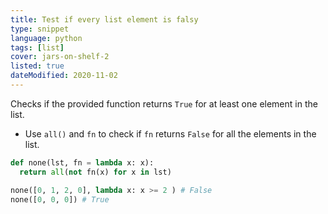 ```yaml
---
title: Test if every list element is falsy
type: snippet
language: python
tags: [list]
cover: jars-on-shelf-2
listed: true
dateModified: 2020-11-02
---
```


Checks if the provided function returns `True` for at least one element in the list.

- Use `all()` and `fn` to check if `fn` returns `False` for all the elements in the list.

```py
def none(lst, fn = lambda x: x):
  return all(not fn(x) for x in lst)

none([0, 1, 2, 0], lambda x: x >= 2 ) # False
none([0, 0, 0]) # True
```
